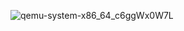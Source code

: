 ![qemu-system-x86_64_c6ggWx0W7L](https://github.com/user-attachments/assets/860fff65-7d69-4bcf-8328-9c9ee10eb062)
